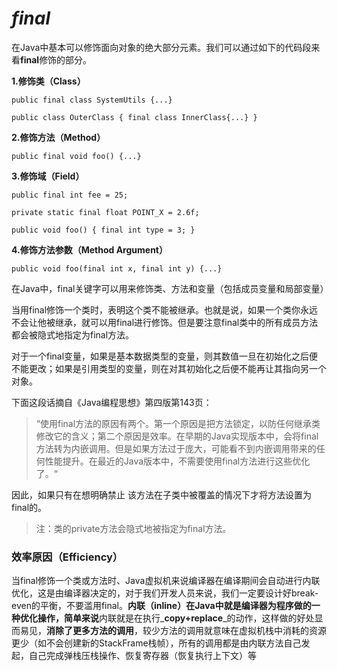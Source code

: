 # _final_

在Java中基本可以修饰面向对象的绝大部分元素。我们可以通过如下的代码段来看**final**修饰的部分。

**1.修饰类（Class）**

`public final class SystemUtils {...}`

`public class OuterClass { final class InnerClass{...} }`

**2.修饰方法（Method）**

`public final void foo() {...}`

**3.修饰域（Field）**

`public final int fee = 25;`

`private static final float POINT_X = 2.6f;`

`public void foo() { final int type = 3; }`

**4.修饰方法参数（Method Argument）**

`public void foo(final int x, final int y) {...}`

在Java中，final关键字可以用来修饰类、方法和变量（包括成员变量和局部变量）

当用final修饰一个类时，表明这个类不能被继承。也就是说，如果一个类你永远不会让他被继承，就可以用final进行修饰。但是要注意final类中的所有成员方法都会被隐式地指定为final方法。

对于一个final变量，如果是基本数据类型的变量，则其数值一旦在初始化之后便不能更改；如果是引用类型的变量，则在对其初始化之后便不能再让其指向另一个对象。

下面这段话摘自《Java编程思想》第四版第143页：

> “使用final方法的原因有两个。第一个原因是把方法锁定，以防任何继承类修改它的含义；第二个原因是效率。在早期的Java实现版本中，会将final方法转为内嵌调用。但是如果方法过于庞大，可能看不到内嵌调用带来的任何性能提升。在最近的Java版本中，不需要使用final方法进行这些优化了。“

因此，如果只有在想明确禁止 该方法在子类中被覆盖的情况下才将方法设置为final的。

> 注：类的private方法会隐式地被指定为final方法。



### 效率原因（Efficiency）

当final修饰一个类或方法时、Java虚拟机来说编译器在编译期间会自动进行内联优化，这是由编译器决定的，对于我们开发人员来说，我们一定要设计好break-even的平衡，不要滥用final。**内联（inline）在Java中就是编译器为程序做的一种优化操作，简单来说**内联就是在执行_**copy+replace**_的动作，这样做的好处显而易见，**消除了更多方法的调用**，较少方法的调用就意味在虚拟机栈中消耗的资源更少（如不会创建新的StackFrame栈帧），所有的调用都是由内联方法自己发起，自己完成弹栈压栈操作、恢复寄存器（恢复执行上下文）等



